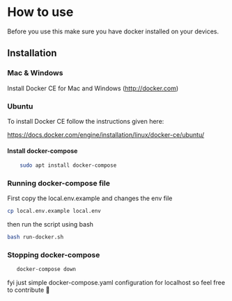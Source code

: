 # How to use

Before you use this make sure you have docker installed on your devices.

## Installation

### Mac & Windows

Install Docker CE for Mac and Windows (http://docker.com)

### Ubuntu

To install Docker CE follow the instructions given here:

https://docs.docker.com/engine/installation/linux/docker-ce/ubuntu/

#### Install docker-compose

```sh
    sudo apt install docker-compose
```

### Running docker-compose file

First copy the local.env.example and changes the env file

```sh
cp local.env.example local.env
```

then run the script using bash
```sh
bash run-docker.sh
```

### Stopping docker-compose
```sh
   docker-compose down
```

fyi just simple docker-compose.yaml configuration for localhost so feel free to contribute 👋

